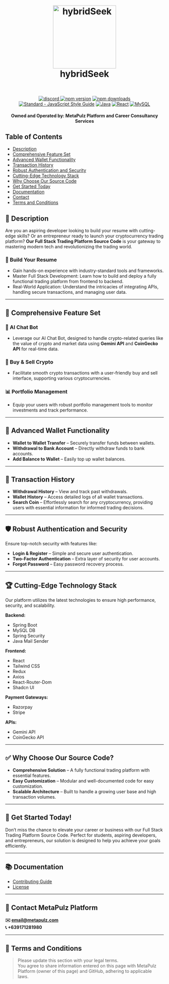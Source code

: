 <h1 align="center">
  <a href="https://metalpulz.com"><img src="https://www.svgrepo.com/show/65722/dollar-coins-stack.svg" alt="hybridSeek" width="200"></a>
  <br>
  hybridSeek
  <br>
  <br>
</h1>

<p align="center">
  <a href="https://discord.gg/Edw7kEFTq6">
  <img src="https://img.shields.io/discord/1269441485003292734?logo=discord&logoColor=white&label=Discord&color=5865F2" alt="discord">
  </a>
  <a href="https://www.npmjs.com/package/standard"><img src="https://img.shields.io/npm/v/standard.svg" alt="npm version"></a>
  <a href="https://www.npmjs.com/package/eslint-config-standard"><img src="https://img.shields.io/npm/dm/eslint-config-standard.svg" alt="npm downloads"></a>
  <a href="https://standardjs.com"><img src="https://img.shields.io/badge/code_style-standard-brightgreen.svg" alt="Standard - JavaScript Style Guide"></a>
  <a href="https://www.oracle.com/java/"><img src="https://img.shields.io/badge/Java-23-blue?logo=java" alt="Java"></a>
  <a href="https://reactjs.org/"><img src="https://img.shields.io/npm/v/react?color=61DAFB&logo=react" alt="React"></a>
  <a href="https://www.mysql.com/"><img src="https://img.shields.io/badge/MySQL-8.0.36-blue?logo=mysql" alt="MySQL"></a>
</p>

<h4 align="center">
  Owned and Operated by: MetaPulz Platform and Career Consultancy Services
</h4>

## Table of Contents

- [Description](#description)  
- [Comprehensive Feature Set](#comprehensive-feature-set)  
- [Advanced Wallet Functionality](#advanced-wallet-functionality)  
- [Transaction History](#transaction-history)  
- [Robust Authentication and Security](#robust-authentication-and-security)  
- [Cutting-Edge Technology Stack](#cutting-edge-technology-stack)  
- [Why Choose Our Source Code](#why-choose-our-source-code)  
- [Get Started Today](#get-started-today)  
- [Documentation](#documentation)  
- [Contact](#contact-metapulz-platform)  
- [Terms and Conditions](#terms-and-conditions)

## 📜 Description
Are you an aspiring developer looking to build your resume with cutting-edge skills? Or an entrepreneur ready to launch your cryptocurrency trading platform? **Our Full Stack Trading Platform Source Code** is your gateway to mastering modern tech and revolutionizing the trading world.

### 🚀 Build Your Resume
- Gain hands-on experience with industry-standard tools and frameworks.  
- Master Full Stack Development: Learn how to build and deploy a fully functional trading platform from frontend to backend.  
- Real-World Application: Understand the intricacies of integrating APIs, handling secure transactions, and managing user data.  

---

## 🌟 Comprehensive Feature Set

### 🤖 AI Chat Bot  
- Leverage our AI Chat Bot, designed to handle crypto-related queries like the value of crypto and market data using **Gemini API** and **CoinGecko API** for real-time data.  

### 💱 Buy & Sell Crypto  
- Facilitate smooth crypto transactions with a user-friendly buy and sell interface, supporting various cryptocurrencies.  

### 📊 Portfolio Management  
- Equip your users with robust portfolio management tools to monitor investments and track performance.  

---

## 🔐 Advanced Wallet Functionality
- **Wallet to Wallet Transfer** – Securely transfer funds between wallets.  
- **Withdrawal to Bank Account** – Directly withdraw funds to bank accounts.  
- **Add Balance to Wallet** – Easily top up wallet balances.  

---

## 📜 Transaction History
- **Withdrawal History** – View and track past withdrawals.  
- **Wallet History** – Access detailed logs of all wallet transactions.  
- **Search Coin** – Effortlessly search for any cryptocurrency, providing users with essential information for informed trading decisions.  

---

## 🛡️ Robust Authentication and Security
Ensure top-notch security with features like:  
- **Login & Register** – Simple and secure user authentication.  
- **Two-Factor Authentication** – Extra layer of security for user accounts.  
- **Forgot Password** – Easy password recovery process.  

---

## 🏆 Cutting-Edge Technology Stack
Our platform utilizes the latest technologies to ensure high performance, security, and scalability.

**Backend:**  
- Spring Boot  
- MySQL DB  
- Spring Security  
- Java Mail Sender  

**Frontend:**  
- React  
- Tailwind CSS  
- Redux  
- Axios  
- React-Router-Dom  
- Shadcn UI  

**Payment Gateways:**  
- Razorpay  
- Stripe  

**APIs:**  
- Gemini API  
- CoinGecko API  

---

## ✅ Why Choose Our Source Code?
- **Comprehensive Solution** – A fully functional trading platform with essential features.  
- **Easy Customization** – Modular and well-documented code for easy customization.  
- **Scalable Architecture** – Built to handle a growing user base and high transaction volumes.  

---

## 🎯 Get Started Today!
Don’t miss the chance to elevate your career or business with our Full Stack Trading Platform Source Code. Perfect for students, aspiring developers, and entrepreneurs, our solution is designed to help you achieve your goals efficiently.

---

## 📚 Documentation
- [Contributing Guide](./CONTRIBUTING.md)
- [License](./LICENSE)

---

## 📩 Contact MetaPulz Platform
**✉️ email@metapulz.com**  
**📞 +639171281980**  

---

## 📜 Terms and Conditions
> Please update this section with your legal terms.  
> You agree to share information entered on this page with MetaPulz Platform (owner of this page) and GitHub, adhering to applicable laws.  

